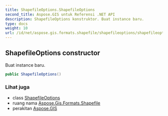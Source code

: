```yaml
---
title: ShapefileOptions.ShapefileOptions
second_title: Aspose.GIS untuk Referensi .NET API
description: ShapefileOptions konstruktor. Buat instance baru.
type: docs
weight: 10
url: /id/net/aspose.gis.formats.shapefile/shapefileoptions/shapefileoptions/
---
```

## ShapefileOptions constructor

Buat instance baru.

```csharp
public ShapefileOptions()
```

### Lihat juga

* class [ShapefileOptions](../)
* ruang nama [Aspose.Gis.Formats.Shapefile](../../shapefileoptions/)
* perakitan [Aspose.GIS](../../../)


